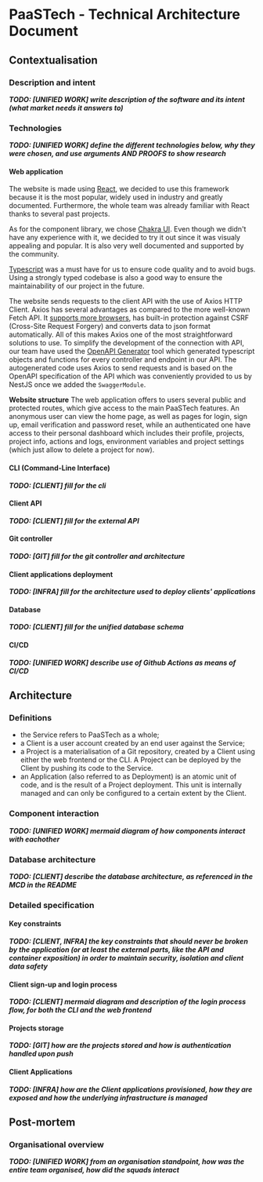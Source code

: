 # PaaSTech - Technical Architecture Document

## Contextualisation

### Description and intent

***TODO: [UNIFIED WORK] write description of the software and its intent (what market needs it answers to)***

### Technologies

***TODO: [UNIFIED WORK] define the different technologies below, why they were chosen, and use arguments AND PROOFS to show research***

#### Web application

The website is made using [React](https://react.dev/), we decided to use this framework because it is the most popular, widely used in industry and greatly documented. Furthermore, the whole team was already familiar with React thanks to several past projects.

As for the component library, we chose [Chakra UI](https://chakra-ui.com/). Even though we didn't have any experience with it, we decided to try it out since it was visualy appealing and popular. It is also very well documented and supported by the community.

[Typescript](https://www.typescriptlang.org/) was a must have for us to ensure code quality and to avoid bugs. Using a strongly typed codebase is also a good way to ensure the maintainability of our project in the future.

The website sends requests to the client API with the use of Axios HTTP Client. Axios has several advantages as compared to the more well-known Fetch API. It [supports more browsers](https://github.com/axios/axios#browser-support), has built-in protection against CSRF (Cross-Site Request Forgery) and converts data to json format automatically. 
All of this makes Axios one of the most straightforward solutions to use.
To simplify the development of the connection with API, our team have used the [OpenAPI Generator](https://openapi-generator.tech/) tool which generated typescript objects and functions for every controller and endpoint in our API. The autogenerated code uses Axios to send requests and is based on the OpenAPI specification of the API which was conveniently provided to us by NestJS once we added the `SwaggerModule`.

**Website structure**
The web application offers to users several public and protected routes, which give access to the main PaaSTech features. An anonymous user can view the home page, as well as pages for login, sign up, email verification and password reset, while an authenticated one have access to their personal dashboard which includes their profile, projects, project info, actions and logs, environment variables and project settings (which just allow to delete a project for now).

#### CLI (Command-Line Interface)

***TODO: [CLIENT] fill for the cli***

#### Client API

***TODO: [CLIENT] fill for the external API***

#### Git controller

***TODO: [GIT] fill for the git controller and architecture***

#### Client applications deployment

***TODO: [INFRA] fill for the architecture used to deploy clients' applications***

#### Database

***TODO: [CLIENT] fill for the unified database schema***

#### CI/CD

***TODO: [UNIFIED WORK] describe use of Github Actions as means of CI/CD***


## Architecture

### Definitions

- the Service refers to PaaSTech as a whole;
- a Client is a user account created by an end user against the Service;
- a Project is a materialisation of a Git repository, created by a Client using either the web frontend or the CLI. A Project can be deployed by the Client by pushing its code to the Service.
- an Application (also referred to as Deployment) is an atomic unit of code, and is the result of a Project deployment. This unit is internally managed and can only be configured to a certain extent by the Client.


### Component interaction

***TODO: [UNIFIED WORK] mermaid diagram of how components interact with eachother***

### Database architecture

***TODO: [CLIENT] describe the database architecture, as referenced in the MCD in the README***

### Detailed specification

#### Key constraints

***TODO: [CLIENT, INFRA] the key constraints that should never be broken by the application (or at least the external parts, like the API and container exposition) in order to maintain security, isolation and client data safety***

#### Client sign-up and login process

***TODO: [CLIENT] mermaid diagram and description of the login process flow, for both the CLI and the web frontend***

#### Projects storage

***TODO: [GIT] how are the projects stored and how is authentication handled upon push***

#### Client Applications

***TODO: [INFRA] how are the Client applications provisioned, how they are exposed and how the underlying infrastructure is managed***

## Post-mortem

### Organisational overview

***TODO: [UNIFIED WORK] from an organisation standpoint, how was the entire team organised, how did the squads interact***
